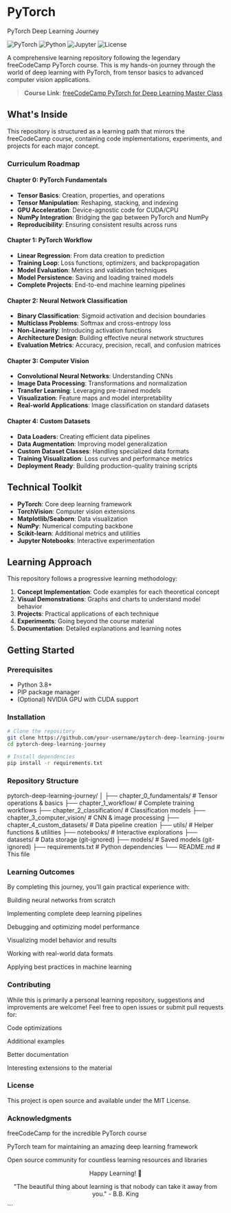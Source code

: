 # PyTorch
 PyTorch Deep Learning Journey

![PyTorch](https://img.shields.io/badge/PyTorch-EE4C2C?style=for-the-badge&logo=pytorch&logoColor=white)
![Python](https://img.shields.io/badge/Python-3776AB?style=for-the-badge&logo=python&logoColor=white)
![Jupyter](https://img.shields.io/badge/Jupyter-F37626?style=for-the-badge&logo=jupyter&logoColor=white)
![License](https://img.shields.io/badge/License-MIT-blue?style=for-the-badge)

A comprehensive learning repository following the legendary freeCodeCamp PyTorch course. This is my hands-on journey through the world of deep learning with PyTorch, from tensor basics to advanced computer vision applications.

> **Course Link**: [freeCodeCamp PyTorch for Deep Learning Master Class](https://youtu.be/V_xro1bcAuA)

##  What's Inside

This repository is structured as a learning path that mirrors the freeCodeCamp course, containing code implementations, experiments, and projects for each major concept.

###  Curriculum Roadmap

####  Chapter 0: PyTorch Fundamentals
- **Tensor Basics**: Creation, properties, and operations
- **Tensor Manipulation**: Reshaping, stacking, and indexing
- **GPU Acceleration**: Device-agnostic code for CUDA/CPU
- **NumPy Integration**: Bridging the gap between PyTorch and NumPy
- **Reproducibility**: Ensuring consistent results across runs

####  Chapter 1: PyTorch Workflow
- **Linear Regression**: From data creation to prediction
- **Training Loop**: Loss functions, optimizers, and backpropagation
- **Model Evaluation**: Metrics and validation techniques
- **Model Persistence**: Saving and loading trained models
- **Complete Projects**: End-to-end machine learning pipelines

####  Chapter 2: Neural Network Classification
- **Binary Classification**: Sigmoid activation and decision boundaries
- **Multiclass Problems**: Softmax and cross-entropy loss
- **Non-Linearity**: Introducing activation functions
- **Architecture Design**: Building effective neural network structures
- **Evaluation Metrics**: Accuracy, precision, recall, and confusion matrices

####  Chapter 3: Computer Vision
- **Convolutional Neural Networks**: Understanding CNNs
- **Image Data Processing**: Transformations and normalization
- **Transfer Learning**: Leveraging pre-trained models
- **Visualization**: Feature maps and model interpretability
- **Real-world Applications**: Image classification on standard datasets

####  Chapter 4: Custom Datasets
- **Data Loaders**: Creating efficient data pipelines
- **Data Augmentation**: Improving model generalization
- **Custom Dataset Classes**: Handling specialized data formats
- **Training Visualization**: Loss curves and performance metrics
- **Deployment Ready**: Building production-quality training scripts

##  Technical Toolkit

- **PyTorch**: Core deep learning framework
- **TorchVision**: Computer vision extensions
- **Matplotlib/Seaborn**: Data visualization
- **NumPy**: Numerical computing backbone
- **Scikit-learn**: Additional metrics and utilities
- **Jupyter Notebooks**: Interactive experimentation

## Learning Approach

This repository follows a progressive learning methodology:

1. **Concept Implementation**: Code examples for each theoretical concept
2. **Visual Demonstrations**: Graphs and charts to understand model behavior
3. **Projects**: Practical applications of each technique
4. **Experiments**: Going beyond the course material
5. **Documentation**: Detailed explanations and learning notes

##  Getting Started

### Prerequisites
- Python 3.8+
- PIP package manager
- (Optional) NVIDIA GPU with CUDA support

### Installation

```bash
# Clone the repository
git clone https://github.com/your-username/pytorch-deep-learning-journey.git
cd pytorch-deep-learning-journey

# Install dependencies
pip install -r requirements.txt
```
### Repository Structure

pytorch-deep-learning-journey/
│
├── chapter_0_fundamentals/    # Tensor operations & basics
├── chapter_1_workflow/        # Complete training workflows
├── chapter_2_classification/  # Classification models
├── chapter_3_computer_vision/ # CNN & image processing
├── chapter_4_custom_datasets/ # Data pipeline creation
├── utils/                     # Helper functions & utilities
├── notebooks/                 # Interactive explorations
├── datasets/                  # Data storage (git-ignored)
├── models/                    # Saved models (git-ignored)
├── requirements.txt           # Python dependencies
└── README.md                 # This file

### Learning Outcomes

By completing this journey, you'll gain practical experience with:

Building neural networks from scratch

Implementing complete deep learning pipelines

Debugging and optimizing model performance

Visualizing model behavior and results

Working with real-world data formats

Applying best practices in machine learning

### Contributing
While this is primarily a personal learning repository, suggestions and improvements are welcome! Feel free to open issues or submit pull requests for:

Code optimizations

Additional examples

Better documentation

Interesting extensions to the material

### License
This project is open source and available under the MIT License.

### Acknowledgments
freeCodeCamp for the incredible PyTorch course

PyTorch team for maintaining an amazing deep learning framework

Open source community for countless learning resources and libraries

<div align="center">
Happy Learning! 🎉

"The beautiful thing about learning is that nobody can take it away from you." - B.B. King

</div> ```
